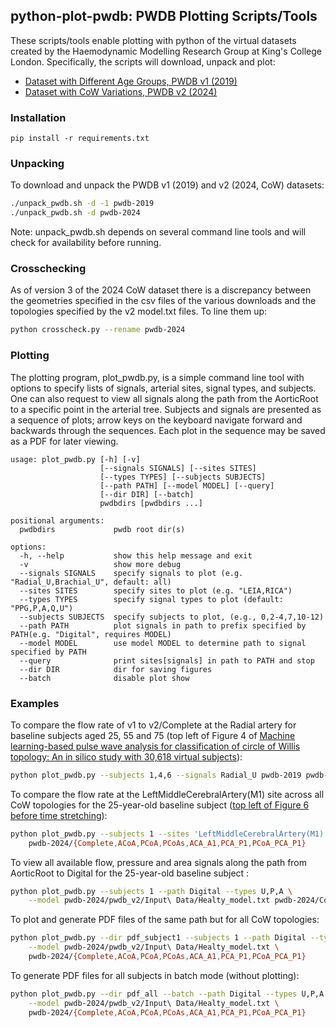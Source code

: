 ## python-plot-pwdb: PWDB Plotting Scripts/Tools

These scripts/tools enable plotting with python of the virtual datasets
created by the Haemodynamic Modelling Research Group at King's College
London.  Specifically, the scripts will download, unpack and plot:

- [Dataset with Different Age Groups, PWDB v1 (2019)](http://haemod.uk/ageing)
- [Dataset with CoW Variations, PWDB v2 (2024)](http://haemod.uk/CoW)

### Installation

```
pip install -r requirements.txt
```

### Unpacking

To download and unpack the PWDB v1 (2019) and v2 (2024, CoW) datasets:
```bash
./unpack_pwdb.sh -d -1 pwdb-2019
./unpack_pwdb.sh -d pwdb-2024
```
Note: unpack_pwdb.sh depends on several command line tools and will
check for availability before running.

### Crosschecking

As of version 3 of the 2024 CoW dataset there is a discrepancy between
the geometries specified in the csv files of the various downloads and
the topologies specified by the v2 model.txt files.  To line them up:
```bash
python crosscheck.py --rename pwdb-2024
```

### Plotting

The plotting program, plot_pwdb.py, is a simple command line tool with
options to specify lists of signals, arterial sites, signal types, and
subjects.  One can also request to view all signals along the path
from the AorticRoot to a specific point in the arterial tree.
Subjects and signals are presented as a sequence of plots; arrow keys
on the keyboard navigate forward and backwards through the sequences.
Each plot in the sequence may be saved as a PDF for later viewing.

```
usage: plot_pwdb.py [-h] [-v]
                    [--signals SIGNALS] [--sites SITES]
                    [--types TYPES] [--subjects SUBJECTS]
                    [--path PATH] [--model MODEL] [--query]
                    [--dir DIR] [--batch]
                    pwdbdirs [pwdbdirs ...]

positional arguments:
  pwdbdirs             pwdb root dir(s)

options:
  -h, --help           show this help message and exit
  -v                   show more debug
  --signals SIGNALS    specify signals to plot (e.g. "Radial_U,Brachial_U", default: all)
  --sites SITES        specify sites to plot (e.g. "LEIA,RICA")
  --types TYPES        specify signal types to plot (default: "PPG,P,A,Q,U")
  --subjects SUBJECTS  specify subjects to plot, (e.g., 0,2-4,7,10-12)
  --path PATH          plot signals in path to prefix specified by PATH(e.g. "Digital", requires MODEL)
  --model MODEL        use model MODEL to determine path to signal specified by PATH
  --query              print sites[signals] in path to PATH and stop
  --dir DIR            dir for saving figures
  --batch              disable plot show
```


### Examples

To compare the flow rate of v1 to v2/Complete at the Radial artery for baseline subjects aged 25, 55 and 75 (top left of Figure 4 of [Machine learning-based pulse wave analysis for classification of circle of Willis topology: An in silico study with 30,618 virtual subjects](https://www.sciencedirect.com/science/article/pii/S1746809424010577?via%3Dihub)):
```bash
python plot_pwdb.py --subjects 1,4,6 --signals Radial_U pwdb-2019 pwdb-2024/Complete
```

To compare the flow rate at the LeftMiddleCerebralArtery(M1) site across all CoW topologies for the 25-year-old baseline subject ([top left of Figure 6 before time stretching](https://www.sciencedirect.com/science/article/pii/S1746809424010577?via%3Dihub)):
```bash
python plot_pwdb.py --subjects 1 --sites 'LeftMiddleCerebralArtery(M1)' --types U \
    pwdb-2024/{Complete,ACoA,PCoA,PCoAs,ACA_A1,PCA_P1,PCoA_PCA_P1}
```

To view all available flow, pressure and area signals along the path
from AorticRoot to Digital for the 25-year-old baseline subject :
```bash
python plot_pwdb.py --subjects 1 --path Digital --types U,P,A \
    --model pwdb-2024/pwdb_v2/Input\ Data/Healty_model.txt pwdb-2024/Complete
```

To plot and generate PDF files of the same path but for all CoW topologies:
```bash
python plot_pwdb.py --dir pdf_subject1 --subjects 1 --path Digital --types U,P,A \
    --model pwdb-2024/pwdb_v2/Input\ Data/Healty_model.txt \
    pwdb-2024/{Complete,ACoA,PCoA,PCoAs,ACA_A1,PCA_P1,PCoA_PCA_P1}
```

To generate PDF files for all subjects in batch mode (without plotting):
```bash
python plot_pwdb.py --dir pdf_all --batch --path Digital --types U,P,A \
    --model pwdb-2024/pwdb_v2/Input\ Data/Healty_model.txt \
    pwdb-2024/{Complete,ACoA,PCoA,PCoAs,ACA_A1,PCA_P1,PCoA_PCA_P1}
```
